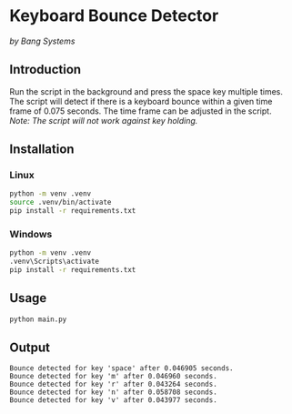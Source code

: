 # Keyboard Bounce Detector
_by Bang Systems_  

## Introduction
Run the script in the background and press the space key multiple times. The script will detect if there is a keyboard bounce within a given time frame of 0.075 seconds. The time frame can be adjusted in the script.  
_Note: The script will not work against key holding._  

## Installation
### Linux
```bash
python -m venv .venv
source .venv/bin/activate
pip install -r requirements.txt
```

### Windows
```bash
python -m venv .venv
.venv\Scripts\activate
pip install -r requirements.txt
```

## Usage
```bash
python main.py
```

## Output
```text
Bounce detected for key 'space' after 0.046905 seconds.
Bounce detected for key 'm' after 0.046960 seconds.
Bounce detected for key 'r' after 0.043264 seconds.
Bounce detected for key 'n' after 0.058708 seconds.
Bounce detected for key 'v' after 0.043977 seconds.
```
